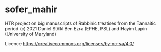 # sofer_mahir
HTR project on big manuscripts of Rabbinic treatises from the Tannaitic period
(c) 2021 Daniel Stökl Ben Ezra (EPHE, PSL) and Hayim Lapin (University of Maryland)

Licence https://creativecommons.org/licenses/by-nc-sa/4.0/

